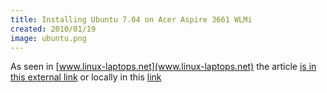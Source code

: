 ```yaml
---
title: Installing Ubuntu 7.04 on Acer Aspire 3661 WLMi
created: 2010/01/19
image: ubuntu.png
---
```


As seen in [www.linux-laptops.net](www.linux-laptops.net) the article [is in this external link](https://www.olafrv.com/2008-03-24-Ubuntu7.04inaAcerAspire3.html) or locally in this [link](https://www.olafrv.com/wp-content/uploads/2010/01/2008-03-24-Ubuntu7.04inaAcerAspire3.html)